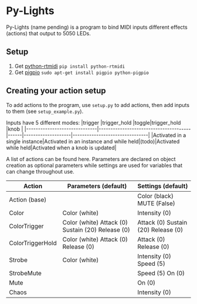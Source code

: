# Py-Lights
Py-Lights (name pending) is a program to bind MIDI inputs different effects (actions) that output to 5050 LEDs.

## Setup
1. Get [python-rtmidi](https://pypi.org/project/python-rtmidi/) ```pip install python-rtmidi```
2. Get [pigpio](http://abyz.me.uk/rpi/pigpio/download.html) ```sudo apt-get install pigpio python-pigpio```

## Creating your action setup
To add actions to the program, use ```setup.py``` to add actions, then add inputs to them (see ```setup_example.py```).

Inputs have 5 different modes:
|trigger 					   |trigger_hold						   |toggle|trigger_hold		   |knob  							|
|------------------------------|---------------------------------------|------|--------------------|--------------------------------|
|Activated in a single instance|Activated in an instance and while held|(todo)|Activated while held|Activated when a knob is updated|


A list of actions can be found here. Parameters are declared on object creation as optional parameters while settings are used for variables that can change throughout use.

|Action          |Parameters (default)                                |Settings (default)                   |
|----------------|----------------------------------------------------|-------------------------------------|
|Action (base)   |                                                    |Color (black)  MUTE (False)          |
|Color           |Color (white)                                       |Intensity (0)                        |
|ColorTrigger    |Color (white)  Attack (0)  Sustain (20)  Release (0)|Attack (0)  Sustain (20)  Release (0)|
|ColorTriggerHold|Color (white)  Attack (0)   Release (0)             |Attack (0)  Release (0)              |
|Strobe          |Color (white)                                       |Intensity (0)  Speed (5)             |
|StrobeMute      |                                                    |Speed (5)  On (0)                    |
|Mute            |                                                    |On (0)                               |
|Chaos           |                                                    |Intensity (0)                        |
